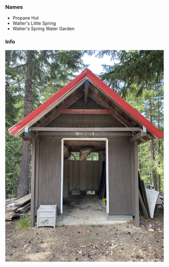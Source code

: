 
### Names

- Propane Hut
- Walter's Little Spring
- Walter's Spring Water Garden

### Info

![Meany Propane Hut](img/2020%20Propane%20Hut.jpeg)

